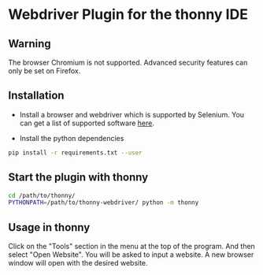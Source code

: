 # Webdriver Plugin for the thonny IDE

## Warning

The browser Chromium is not supported. Advanced security features can only be set on Firefox.

## Installation

- Install a browser and webdriver which is supported by Selenium. You can get a list of supported software [here](https://www.selenium.dev/documentation/en/getting_started_with_webdriver/browsers/).

- Install the python dependencies

```bash
pip install -r requirements.txt --user
```

## Start the plugin with thonny

```bash
cd /path/to/thonny/
PYTHONPATH=/path/to/thonny-webdriver/ python -m thonny
```

## Usage in thonny

Click on the "Tools" section in the menu at the top of the program. And then select "Open Website". You will be asked to input a website. A new browser window will open with the desired website.
